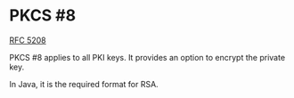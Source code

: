 # PKCS #8

[RFC 5208](https://datatracker.ietf.org/doc/html/rfc5208)

PKCS #8 applies to all PKI keys. It provides an option to encrypt the private key.

In Java, it is the required format for RSA.
